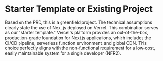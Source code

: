 # Starter Template or Existing Project

Based on the PRD, this is a greenfield project. The technical assumptions clearly state the use of Next.js deployed on Vercel. This combination serves as our "starter template." Vercel's platform provides an out-of-the-box, production-grade foundation for Next.js applications, which includes the CI/CD pipeline, serverless function environment, and global CDN. This choice perfectly aligns with the non-functional requirement for a low-cost, easily maintainable system for a single developer (NFR2).